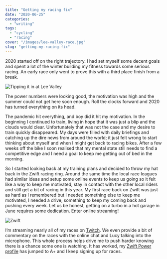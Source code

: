 ```yaml
---
title: "Getting my racing fix"
date: "2020-06-25"
categories:
  - "writing"
tags:
  - "cycling"
  - "racing"
cover: "/images/lee-valley-race.jpg"
slug: "getting-my-racing-fix"
---
```


2020 started off on the right trajectory. I had set myself some decent goals and spent a lot of the winter building my fitness towards some serious racing. An early race only went to prove this with a third place finish from a break.

![Tipping it in at Lee Valley](/images/lee-valley-race.jpg)

The power numbers were looking good, the motivation was high and the summer could not get here soon enough. Roll the clocks forward and 2020 has turned everything on its head.

The pandemic hit everything, and boy did it hit my motivation. In the beginning I continued to train, living in hope that it was just a blip and the clouds would clear. Unfortunately that was not the case and my desire to train quickly disappeared.
My days were filled with daily briefings and catching up the dire news from around the world; it just felt wrong to start thinking about myself and when I might get back to racing bikes.
After a few weeks off the bike I soon realised that my mental state still needs to find a competitive edge and I need a goal to keep me getting out of bed in the morning.

So I started looking back at my training plans and decided to throw my hat back in the Zwift racing ring.
Around the same time the local race leagues had similar ideas and setup some online events to keep us going so it felt like a way to keep me motivated, stay in contact with the other local riders and still get a bit of racing in this year.
My first race back on Zwift was just as hard as I remembered but I needed something else to keep me motivated, I needed a drive, something to keep my coming back and pushing every week. Let us be honest, getting on a turbo in a hot garage in June requires some dedication. Enter online streaming!

![Zwift](/images/zwift.png)

I’m streaming nearly all of my races on [Twitch](https://www.twitch.tv/funky_larma). We even provide a bit of commentary on the races with the online chat and Lucy talking into the microphone. This whole process helps drive me to push harder knowing there is a chance some one is watching. It has worked, my [Zwift Power profile](https://zwiftpower.com/profile.php?z=9087) has jumped to A+ and I keep signing up for races.
